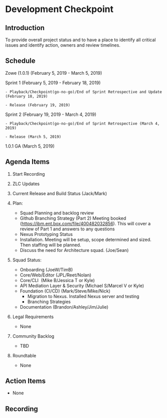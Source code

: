 # Development Checkpoint

Introduction
------------
To provide overall project status and to have a place to identify all critical issues and identify action, owners and review timelines.

Schedule
--------
Zowe (1.0.1) (February 5, 2019 -	March 5, 2019)

  Sprint 1 (February 5, 2019	- February 18, 2019)

    - Playback/Checkpoint(go-no-go)/End of Sprint Retrospective and Update (February 18, 2019)

    - Release (February 19, 2019)

  Sprint 2 (February 19, 2019 - March 4, 2019)

    - Playback/Checkpoint(go-no-go)/End of Sprint Retrospective (March 4, 2019)

    - Release (March 5, 2019)

1.0.1 GA (March 5, 2019)

Agenda Items
------------
1. Start Recording
2. ZLC Updates
3. Current Release and Build Status (Jack/Mark)
4. Plan:
    - Squad Planning and backlog review
    - Github Branching Strategy (Part 2) Meeting booked (https://ibm.ent.box.com/file/400482032856). This will cover a review of Part 1 and answers to any questions
    - Nexus Prototyping Status
    - Installation. Meeting will be setup, scope determined and sized. Then staffing will be planned.
    - Discuss the need for Architecture squad.  (Joe/Sean)
5. Squad Status:
    - Onboarding (JoeW/TimB)
    - Core/Web/Editor (JPL/Reet/Nolan)
    - Core/CLI  (Mike B/Jessica T or Kyle)
    - API Mediation Layer & Security (Michael S/Marcel V or Kyle)
    - Foundation (CI/CD) (Mark/Steve/Mike/Nick)
      - Migration to Nexus. Installed Nexus server and testing
      - Branching Strategies
    - Documentation (Brandon/Ashley/Jim/Julie)

6. Legal Requirements
    - None

7. Community Backlog
    - TBD
8. Roundtable
    - None

Action Items
------------
- None


Recording
-------------------------

